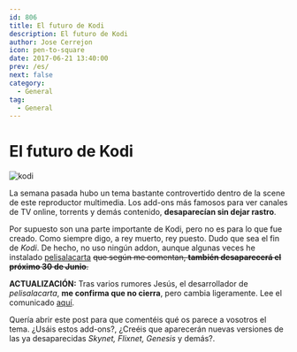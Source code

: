```yaml
---
id: 806
title: El futuro de Kodi
description: El futuro de Kodi
author: Jose Cerrejon
icon: pen-to-square
date: 2017-06-21 13:40:00
prev: /es/
next: false
category:
  - General
tag:
  - General
---
```


# El futuro de Kodi

![kodi](/images/2017/06/kodi.png)

La semana pasada hubo un tema bastante controvertido dentro de la scene de este reproductor multimedia. Los add-ons más famosos para ver canales de TV online, torrents y demás contenido, **desaparecían sin dejar rastro**.

Por supuesto son una parte importante de Kodi, pero no es para lo que fue creado. Como siempre digo, a rey muerto, rey puesto. Dudo que sea el fin de *Kodi*. De hecho, no uso ningún addon, aunque algunas veces he instalado [pelisalacarta](https://github.com/tvalacarta/pelisalacarta) ~~que según me comentan, **también desaparecerá el próximo 30 de Junio**.~~

**ACTUALIZACIÓN:** Tras varios rumores Jesús, el desarrollador de *pelisalacarta*, **me confirma que no cierra**, pero cambia ligeramente. Lee el comunicado [aquí](http://www.mimediacenter.info/foro/viewtopic.php?f=6&t=13056).

Quería abrir este post para que comentéis qué os parece a vosotros el tema. ¿Usáis estos add-ons?, ¿Creéis que aparecerán nuevas versiones de las ya desaparecidas *Skynet, Flixnet, Genesis* y demás?.